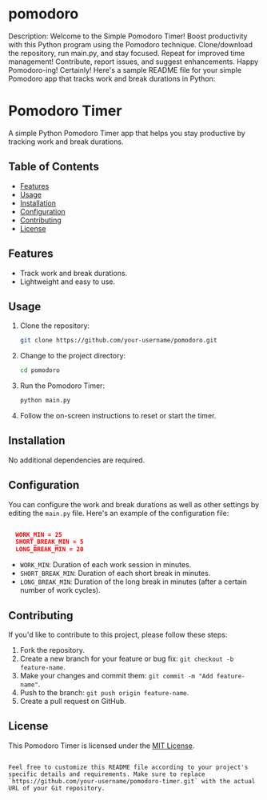 # pomodoro
Description: Welcome to the Simple Pomodoro Timer! Boost productivity with this Python program using the Pomodoro technique. Clone/download the repository, run main.py, and stay focused. Repeat for improved time management! Contribute, report issues, and suggest enhancements. Happy Pomodoro-ing!
Certainly! Here's a sample README file for your simple Pomodoro app that tracks work and break durations in Python:

# Pomodoro Timer

A simple Python Pomodoro Timer app that helps you stay productive by tracking work and break durations.

## Table of Contents

- [Features](#features)
- [Usage](#usage)
- [Installation](#installation)
- [Configuration](#configuration)
- [Contributing](#contributing)
- [License](#license)

## Features

- Track work and break durations.
- Lightweight and easy to use.

## Usage

1. Clone the repository:

   ```bash
   git clone https://github.com/your-username/pomodoro.git
   ```

2. Change to the project directory:

   ```bash
   cd pomodoro
   ```

3. Run the Pomodoro Timer:

   ```bash
   python main.py
   ```

4. Follow the on-screen instructions to reset or start the timer.

## Installation


No additional dependencies are required.

## Configuration

You can configure the work and break durations as well as other settings by editing the `main.py` file. Here's an example of the configuration file:

```json

  WORK_MIN = 25
  SHORT_BREAK_MIN = 5
  LONG_BREAK_MIN = 20

```

- `WORK_MIN`: Duration of each work session in minutes.
- `SHORT_BREAK_MIN`: Duration of each short break in minutes.
- `LONG_BREAK_MIN`: Duration of the long break in minutes (after a certain number of work cycles).


## Contributing

If you'd like to contribute to this project, please follow these steps:

1. Fork the repository.
2. Create a new branch for your feature or bug fix: `git checkout -b feature-name`.
3. Make your changes and commit them: `git commit -m "Add feature-name"`.
4. Push to the branch: `git push origin feature-name`.
5. Create a pull request on GitHub.

## License

This Pomodoro Timer is licensed under the [MIT License](LICENSE).
```

Feel free to customize this README file according to your project's specific details and requirements. Make sure to replace `https://github.com/your-username/pomodoro-timer.git` with the actual URL of your Git repository.
